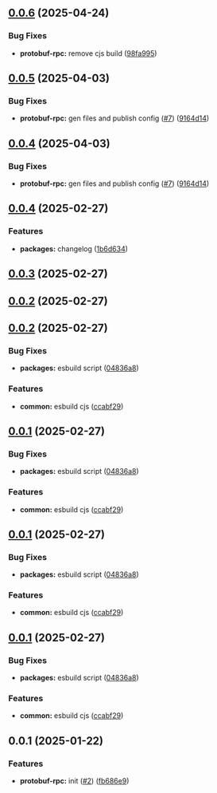 

## [0.0.6](https://github.com/atls/protobuf/compare/@atls/protobuf-rpc@0.0.5...@atls/protobuf-rpc@0.0.6) (2025-04-24)


### Bug Fixes


* **protobuf-rpc:** remove cjs build ([98fa995](https://github.com/atls/protobuf/commit/98fa995fb45fb8d02efa1f34cf79e97c43aa1f32))





## [0.0.5](https://github.com/atls/protobuf/compare/@atls/protobuf-rpc@0.0.4...@atls/protobuf-rpc@0.0.5) (2025-04-03)


### Bug Fixes


* **protobuf-rpc:** gen files and publish config ([#7](https://github.com/atls/protobuf/issues/7)) ([9164d14](https://github.com/atls/protobuf/commit/9164d14513e1cf22f9a2a45db9f093208f791dad))





## [0.0.4](https://github.com/atls/protobuf/compare/@atls/protobuf-rpc@0.0.4...@atls/protobuf-rpc@0.0.4) (2025-04-03)


### Bug Fixes


* **protobuf-rpc:** gen files and publish config ([#7](https://github.com/atls/protobuf/issues/7)) ([9164d14](https://github.com/atls/protobuf/commit/9164d14513e1cf22f9a2a45db9f093208f791dad))





## [0.0.4](https://github.com/atls/protobuf/compare/@atls/protobuf-rpc@0.0.3...@atls/protobuf-rpc@0.0.4) (2025-02-27)


### Features


* **packages:** changelog ([1b6d634](https://github.com/atls/protobuf/commit/1b6d634cd140cfe76e8aab3b3d1639b6eab1524b))



## [0.0.3](https://github.com/atls/protobuf/compare/@atls/protobuf-rpc@0.0.2...@atls/protobuf-rpc@0.0.3) (2025-02-27)

## [0.0.2](https://github.com/atls/protobuf/compare/@atls/protobuf-rpc@0.0.2...@atls/protobuf-rpc@0.0.2) (2025-02-27)

## [0.0.2](https://github.com/atls/protobuf/compare/@atls/protobuf-rpc@0.0.1...@atls/protobuf-rpc@0.0.2) (2025-02-27)

### Bug Fixes

- **packages:** esbuild script ([04836a8](https://github.com/atls/protobuf/commit/04836a8d98a692988cbc3a4216a96391c2e74079))

### Features

- **common:** esbuild cjs ([ccabf29](https://github.com/atls/protobuf/commit/ccabf2994e76a9daa5cdd86f224f2c3067d6fae4))

## [0.0.1](https://github.com/atls/protobuf/compare/@atls/protobuf-rpc@0.0.1...@atls/protobuf-rpc@0.0.1) (2025-02-27)

### Bug Fixes

- **packages:** esbuild script ([04836a8](https://github.com/atls/protobuf/commit/04836a8d98a692988cbc3a4216a96391c2e74079))

### Features

- **common:** esbuild cjs ([ccabf29](https://github.com/atls/protobuf/commit/ccabf2994e76a9daa5cdd86f224f2c3067d6fae4))

## [0.0.1](https://github.com/atls/protobuf/compare/@atls/protobuf-rpc@0.0.1...@atls/protobuf-rpc@0.0.1) (2025-02-27)

### Bug Fixes

- **packages:** esbuild script ([04836a8](https://github.com/atls/protobuf/commit/04836a8d98a692988cbc3a4216a96391c2e74079))

### Features

- **common:** esbuild cjs ([ccabf29](https://github.com/atls/protobuf/commit/ccabf2994e76a9daa5cdd86f224f2c3067d6fae4))

## [0.0.1](https://github.com/atls/protobuf/compare/@atls/protobuf-rpc@0.0.1...@atls/protobuf-rpc@0.0.1) (2025-02-27)

### Bug Fixes

- **packages:** esbuild script ([04836a8](https://github.com/atls/protobuf/commit/04836a8d98a692988cbc3a4216a96391c2e74079))

### Features

- **common:** esbuild cjs ([ccabf29](https://github.com/atls/protobuf/commit/ccabf2994e76a9daa5cdd86f224f2c3067d6fae4))

## 0.0.1 (2025-01-22)

### Features

- **protobuf-rpc:** init ([#2](https://github.com/atls/protobuf/issues/2)) ([fb686e9](https://github.com/atls/protobuf/commit/fb686e963babfd3df209c9d4431fcbdada3b6da8))
